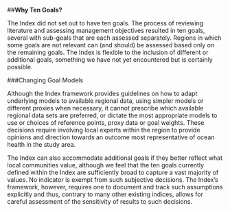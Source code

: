 ##**Why Ten Goals?**The Index did not set out to have ten goals. The process of reviewing literature and assessing management objectives resulted in ten goals, several with sub-goals that are each assessed separately. Regions in which some goals are not relevant can (and should) be assessed based only on the remaining goals. The Index is flexible to the inclusion of different or additional goals, something we have not yet encountered but is certainly possible.###Changing Goal ModelsAlthough the Index framework provides guidelines on how to adapt underlying models to available regional data, using simpler models or different proxies when necessary, it cannot prescribe which available regional data sets are preferred, or dictate the most appropriate models to use or choices of reference points, proxy data or goal weights. These decisions require involving local experts within the region to provide opinions and direction towards an outcome most representative of ocean health in the study area.The Index can also accommodate additional goals if they better reflect what local communities value, although we feel that the ten goals currently defined within the Index are sufficiently broad to capture a vast majority of values. No indicator is exempt from such subjective decisions. The Index’s framework, however, requires one to document and track such assumptions explicitly and thus, contrary to many other existing indices, allows for careful assessment of the sensitivity of results to such decisions.